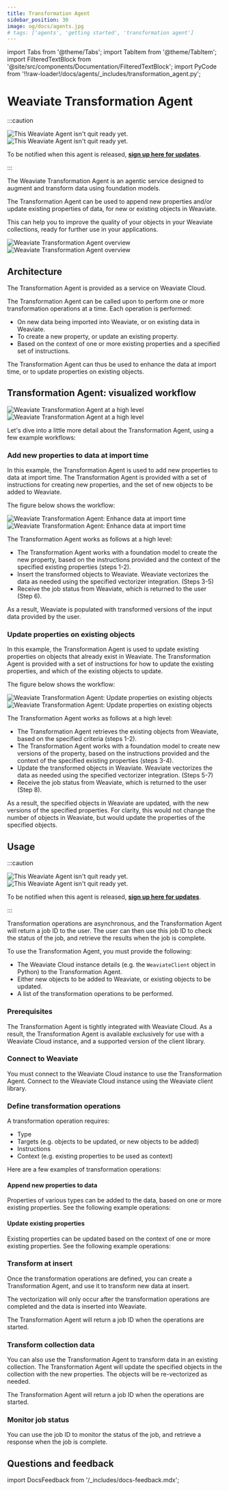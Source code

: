 ```yaml
---
title: Transformation Agent
sidebar_position: 30
image: og/docs/agents.jpg
# tags: ['agents', 'getting started', 'transformation agent']
---
```


import Tabs from '@theme/Tabs';
import TabItem from '@theme/TabItem';
import FilteredTextBlock from '@site/src/components/Documentation/FilteredTextBlock';
import PyCode from '!!raw-loader!/docs/agents/_includes/transformation_agent.py';

# Weaviate Transformation Agent

:::caution

![This Weaviate Agent isn't quit ready yet.](./_includes/agents_coming_soon_light.png#gh-light-mode-only "This Weaviate Agent isn't quit ready yet.")
![This Weaviate Agent isn't quit ready yet.](./_includes/agents_coming_soon_dark.png#gh-dark-mode-only "This Weaviate Agent isn't quit ready yet.")

To be notified when this agent is released, [**sign up here for updates**](https://events.weaviate.io/weaviate-agents).

:::

The Weaviate Transformation Agent is an agentic service designed to augment and transform data using foundation models.

The Transformation Agent can be used to append new properties and/or update existing properties of data, for new or existing objects in Weaviate.

This can help you to improve the quality of your objects in your Weaviate collections, ready for further use in your applications.

![Weaviate Transformation Agent overview](./_includes/transformation_agent_overview_light.png#gh-light-mode-only "Weaviate Transformation Agent overview")
![Weaviate Transformation Agent overview](./_includes/transformation_agent_overview_dark.png#gh-dark-mode-only "Weaviate Transformation Agent overview")

## Architecture

The Transformation Agent is provided as a service on Weaviate Cloud.

The Transformation Agent can be called upon to perform one or more transformation operations at a time. Each operation is performed:

- On new data being imported into Weaviate, or on existing data in Weaviate.
- To create a new property, or update an existing property.
- Based on the context of one or more existing properties and a specified set of instructions.

The Transformation Agent can thus be used to enhance the data at import time, or to update properties on existing objects.

## Transformation Agent: visualized workflow

![Weaviate Transformation Agent at a high level](./_includes/transformation_agent_architecture_light.png#gh-light-mode-only "Weaviate Transformation Agent at a high level")
![Weaviate Transformation Agent at a high level](./_includes/transformation_agent_architecture_dark.png#gh-dark-mode-only "Weaviate Transformation Agent at a high level")

Let's dive into a little more detail about the Transformation Agent, using a few example workflows:

### Add new properties to data at import time

In this example, the Transformation Agent is used to add new properties to data at import time. The Transformation Agent is provided with a set of instructions for creating new properties, and the set of new objects to be added to Weaviate.

The figure below shows the workflow:

![Weaviate Transformation Agent: Enhance data at import time](./_includes/transformation_agent_new_append_light.png#gh-light-mode-only "Weaviate Transformation Agent: Enhance data at import time")
![Weaviate Transformation Agent: Enhance data at import time](./_includes/transformation_agent_new_append_dark.png#gh-dark-mode-only "Weaviate Transformation Agent: Enhance data at import time")

The Transformation Agent works as follows at a high level:

- The Transformation Agent works with a foundation model to create the new property, based on the instructions provided and the context of the specified existing properties (steps 1-2).
- Insert the transformed objects to Weaviate. Weaviate vectorizes the data as needed using the specified vectorizer integration. (Steps 3-5)
- Receive the job status from Weaviate, which is returned to the user (Step 6).

As a result, Weaviate is populated with transformed versions of the input data provided by the user.

### Update properties on existing objects

In this example, the Transformation Agent is used to update existing properties on objects that already exist in Weaviate. The Transformation Agent is provided with a set of instructions for how to update the existing properties, and which of the existing objects to update.

The figure below shows the workflow:

![Weaviate Transformation Agent: Update properties on existing objects](./_includes/transformation_agent_existing_update_light.png#gh-light-mode-only "Weaviate Transformation Agent: Update properties on existing objects")
![Weaviate Transformation Agent: Update properties on existing objects](./_includes/transformation_agent_existing_update_dark.png#gh-dark-mode-only "Weaviate Transformation Agent: Update properties on existing objects")

The Transformation Agent works as follows at a high level:

- The Transformation Agent retrieves the existing objects from Weaviate, based on the specified criteria (steps 1-2).
- The Transformation Agent works with a foundation model to create new versions of the property, based on the instructions provided and the context of the specified existing properties (steps 3-4).
- Update the transformed objects in Weaviate. Weaviate vectorizes the data as needed using the specified vectorizer integration. (Steps 5-7)
- Receive the job status from Weaviate, which is returned to the user (Step 8).

As a result, the specified objects in Weaviate are updated, with the new versions of the specified properties. For clarity, this would not change the number of objects in Weaviate, but would update the properties of the specified objects.

## Usage

:::caution

![This Weaviate Agent isn't quit ready yet.](./_includes/agents_coming_soon_light.png#gh-light-mode-only "This Weaviate Agent isn't quit ready yet.")
![This Weaviate Agent isn't quit ready yet.](./_includes/agents_coming_soon_dark.png#gh-dark-mode-only "This Weaviate Agent isn't quit ready yet.")

To be notified when this agent is released, [**sign up here for updates**](https://events.weaviate.io/weaviate-agents).

:::

Transformation operations are asynchronous, and the Transformation Agent will return a job ID to the user. The user can then use this job ID to check the status of the job, and retrieve the results when the job is complete.

To use the Transformation Agent, you must provide the following:

- The Weaviate Cloud instance details (e.g. the `WeaviateClient` object in Python) to the Transformation Agent.
- Either new objects to be added to Weaviate, or existing objects to be updated.
- A list of the transformation operations to be performed.

### Prerequisites

The Transformation Agent is tightly integrated with Weaviate Cloud. As a result, the Transformation Agent is available exclusively for use with a Weaviate Cloud instance, and a supported version of the client library.

### Connect to Weaviate

You must connect to the Weaviate Cloud instance to use the Transformation Agent. Connect to the Weaviate Cloud instance using the Weaviate client library.

<Tabs groupId="languages">
    <TabItem value="py_agents" label="Python[agents]">
        <FilteredTextBlock
            text={PyCode}
            startMarker="# START ConnectToWeaviate"
            endMarker="# END ConnectToWeaviate"
            language="py"
        />
    </TabItem>
</Tabs>

### Define transformation operations

A transformation operation requires:

- Type
- Targets (e.g. objects to be updated, or new objects to be added)
- Instructions
- Context (e.g. existing properties to be used as context)

Here are a few examples of transformation operations:

#### Append new properties to data

Properties of various types can be added to the data, based on one or more existing properties. See the following example operations:

<Tabs groupId="languages">
    <TabItem value="py_agents" label="Python[agents]">
        <FilteredTextBlock
            text={PyCode}
            startMarker="# START DefineOperationsAppend"
            endMarker="# END DefineOperationsAppend"
            language="py"
        />
    </TabItem>

</Tabs>

#### Update existing properties

Existing properties can be updated based on the context of one or more existing properties. See the following example operations:

<Tabs groupId="languages">
    <TabItem value="py_agents" label="Python[agents]">
        <FilteredTextBlock
            text={PyCode}
            startMarker="# START DefineOperationsUpdate"
            endMarker="# END DefineOperationsUpdate"
            language="py"
        />
    </TabItem>

</Tabs>

### Transform at insert

Once the transformation operations are defined, you can create a Transformation Agent, and use it to transform new data at insert.

The vectorization will only occur after the transformation operations are completed and the data is inserted into Weaviate.

The Transformation Agent will return a job ID when the operations are started.

<Tabs groupId="languages">
    <TabItem value="py_agents" label="Python[agents]">
        <FilteredTextBlock
            text={PyCode}
            startMarker="# START TransformAtInsert"
            endMarker="# END TransformAtInsert"
            language="py"
        />
    </TabItem>

</Tabs>

### Transform collection data

You can also use the Transformation Agent to transform data in an existing collection. The Transformation Agent will update the specified objects in the collection with the new properties. The objects will be re-vectorized as needed.

The Transformation Agent will return a job ID when the operations are started.

<Tabs groupId="languages">
    <TabItem value="py_agents" label="Python[agents]">
        <FilteredTextBlock
            text={PyCode}
            startMarker="# START TransformExisting"
            endMarker="# END TransformExisting"
            language="py"
        />
    </TabItem>

</Tabs>

### Monitor job status

You can use the job ID to monitor the status of the job, and retrieve a response when the job is complete.

<Tabs groupId="languages">
    <TabItem value="py_agents" label="Python[agents]">
        <FilteredTextBlock
            text={PyCode}
            startMarker="# START MonitorJobStatus"
            endMarker="# END MonitorJobStatus"
            language="py"
        />
    </TabItem>

</Tabs>

## Questions and feedback

import DocsFeedback from '/_includes/docs-feedback.mdx';

<DocsFeedback/>

